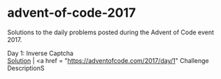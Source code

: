 # advent-of-code-2017
Solutions to the daily problems posted during the Advent of Code event 2017.

Day 1: Inverse Captcha<br>
<a href = "https://github.com/nkhi/advent-of-code-2017/blob/master/day1.py">Solution</a> | <a href = "https://adventofcode.com/2017/day/1" Challenge Description</a>S
